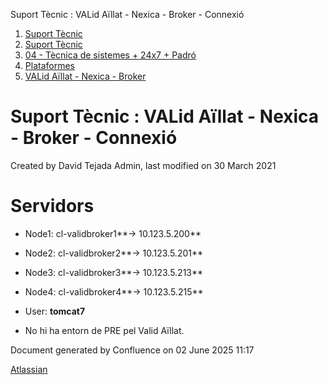 Suport Tècnic : VALid Aïllat - Nexica - Broker - Connexió  

1.  [Suport Tècnic](index.html)
2.  [Suport Tècnic](13893782.html)
3.  [04 - Tècnica de sistemes + 24x7 + Padró](26313202.html)
4.  [Plataformes](Plataformes_41520520.html)
5.  [VALid Aïllat - Nexica - Broker](41522217.html)

Suport Tècnic : VALid Aïllat - Nexica - Broker - Connexió
=========================================================

Created by David Tejada Admin, last modified on 30 March 2021

Servidors 
==========

*   Node1: cl-validbroker1**→ 10.123.5.200**
    
*   Node2: cl-validbroker2**→ 10.123.5.201**
*   Node3: cl-validbroker3**→ 10.123.5.213**
*   Node4: cl-validbroker4**→ 10.123.5.215**
*   User: **tomcat7**

*   No hi ha entorn de PRE pel Valid Aïllat.
    

Document generated by Confluence on 02 June 2025 11:17

[Atlassian](http://www.atlassian.com/)